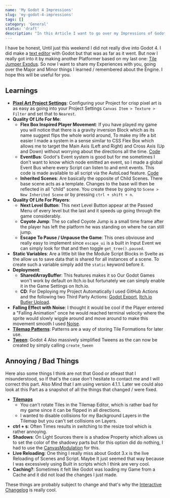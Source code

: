 ```yaml
---
name: 'My Godot 4 Impressions'
slug: 'my-godot-4-impressions'
tags: []
category: 'General'
status: 'draft'
description: "In this Article I want to go over my Impressions of Godot 4"
---
```


I have be honest, Until just this weekend I did not really dive into Godot 4. I did make a [text editor](https://maximmaeder.com/text-file-editor-with-godot-4/) with Godot  but that was as far as it went. But now I really got into it by making another Platformer based on my last one: [Tile Jumper Exodus](https://maximino.itch.io/tile-jumper-exodus). So now I want to share my Experiences with you, going over the Major and Minor things I learned / remembered about the Engine. I hope this will be useful for you.

## Learnings

- [**Pixel Art Project Settings**](https://ask.godotengine.org/122518/how-to-import-pixel-art-in-godot-4): Configuring your Project for crisp pixel art is as easy as going into your Project Settings  `Canvas Item > Texture > Filter` and set that to `Nearest`.
- **Quality Of Life For Me**:
	- **Flex Box Inspired Player Movement**: If you have played my game you will notice that there is a gravity inversion Block which as its name suggest flips the whole world around, To make my life a bit easier I made a system in a sense similar to CSS Flex Box which allows me to target the Main Axis (Left and Right) and Cross Axis (Up and Down) without worrying about the directions all the time. [Code](https://github.com/Maximinodotpy/Tile-Jumper-Exodus/blob/master/Scenes/Player/player.gd)
	- **EventBus**: Godot's Event system is good but for me sometimes I don't want to know which node emitted an event, so I made a global Event Bus where every Script can listen to and emit events. This code is made available to all script via the AutoLoad feature. [Code](https://github.com/Maximinodotpy/Tile-Jumper-Exodus/blob/master/Global%20Scripts/EventBus.gd)
	- **Inherited Scenes**: Are basically the opposite of Child Scenes. There base scene acts as a template. Changes to the base will then be reflected in all "child" scene. You create these by going to `Scene > New Inherited Scene` or by pressing `ctrl + shift + n`.
- **Quality Of Life For Players**: 
	- **Next Level Button**: This next Level Button appear at the Passed Menu of every level but the last and it speeds up going through the game considerably.
	- **Coyote Jump**: The so called Coyote Jump is a small time frame after the player has left the platform he was standing on where he can still jump.
	- **Escape To Pause / Unpause the Game**: This ones obviouse and really easy to implement since `escape_ui` is a built in Input Event we can simply look for that and then toggle `get_tree().paused`.
- **Static Variables**: Are a little bit like the Module Script Blocks in Svelte as the allow us to save data that is shared for all instances of a scene. To create such a variable simply add the `static` keyword before it.
- **Deployment**:
	- **SharedArrayBuffer**: This features makes it so Our Godot Games won't work by default on Itch.io but fortunately we can simply enable it in the Game Settings on Itch.io.
	- **CD**: For Deploying my Project Automatically I used GitHub Actions and the following two Third Party Actions: [Godot Export](https://github.com/firebelley/godot-export), [Itch.io Butler Upload](https://github.com/marketplace/actions/itch-io-butler-upload).
- **Falling Effect with Noise**: I thought it would be cool if the Player entered a "Falling Animation" once he would reached terminal velocity where the sprite would slowly wiggle around and move around to make this movement smooth I used [Noise](https://docs.godotengine.org/en/stable/classes/class_noise.html).
- **[Tilemap Patterns](https://docs.godotengine.org/en/stable/tutorials/2d/using_tilemaps.html#saving-and-loading-premade-tile-placements-using-patterns)**: Patterns are a way of storing Tile Formations for later use.
- **[Tween](https://docs.godotengine.org/en/stable/classes/class_tween.html)**: Godot 4 Also massively simplified Tweens as the can now be created by simply calling `create_tween`

## Annoying / Bad Things

Here also some things I think are not that Good or atleast that I misunderstood, so if that's the case don't hesitate to contact me and I will correct this part. Also Mind that I am using version 4.1.1. Later we could also look at this Part as a snapshot of all the things that changed / were fixed.

- **[Tilemaps](https://docs.godotengine.org/en/stable/classes/class_tilemap.html)**
	- You can't rotate Tiles in the Tilemap Editor, which is rather bad for my game since it can be flipped in all directions.
	- I wanted to disable collisions for my Background Layers in the Tilemap but you can't set collisions on Layers.
- **ctrl + s**: Often Times results in switching to the resize tool which is rather annoying.
- **Shadows**: On Light Sources there is a shadow Property which allows us to set the color of the shadowy parts but for this option did do nothing, I had to use the [CanvasModulation](https://docs.godotengine.org/en/stable/classes/class_canvasmodulate.html) for this.
- **Live Reloading**: One thing I really miss about Godot 3.x is the live Reloading of Scenes and Script. Maybe It just seemed that way because I was excessively using Built in scripts which I think are very cool.
- **Caching?**: Sometimes it felt like Godot was loading my Game from a Cache and it did not load the changes I just made.


These things are probably subject to change and that's why the [Interactive Changelog](https://godotengine.github.io/godot-interactive-changelog/) is really cool.
